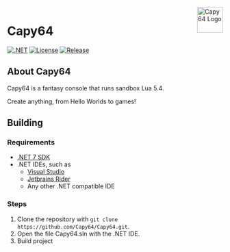 <a href="https://capy64.github.io">
    <img src="https://raw.githubusercontent.com/Capy64/capy64.github.io/main/docs/assets/logo.png" alt="Capy64 Logo" title="Capy64" align="right" height="60" />
</a>

# Capy64

[![.NET](https://github.com/Capy64/Capy64/actions/workflows/dotnet.yml/badge.svg)](https://github.com/Capy64/Capy64/actions/workflows/dotnet.yml)
[![License](https://img.shields.io/github/license/Capy64/Capy64)](https://github.com/Capy64/Capy64/blob/main/LICENSE)
[![Release](https://img.shields.io/github/v/release/Capy64/Capy64?include_prereleases)](https://github.com/Capy64/Capy64/releases)
  
## About Capy64

Capy64 is a fantasy console that runs sandbox Lua 5.4.

Create anything, from Hello Worlds to games!

## Building

### Requirements

* [.NET 7 SDK](https://dotnet.microsoft.com/en-us/download/dotnet/7.0)
* .NET IDEs, such as
  * [Visual Studio](https://visualstudio.microsoft.com/)
  * [Jetbrains Rider](https://www.jetbrains.com/rider/)
  * Any other .NET compatible IDE

### Steps

1. Clone the repository with `git clone https://github.com/Capy64/Capy64.git`.
2. Open the file Capy64.sln with the .NET IDE.
3. Build project
